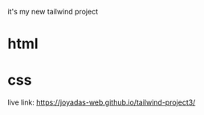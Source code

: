 it's my new tailwind project

# html
# css
live link:  https://joyadas-web.github.io/tailwind-project3/
